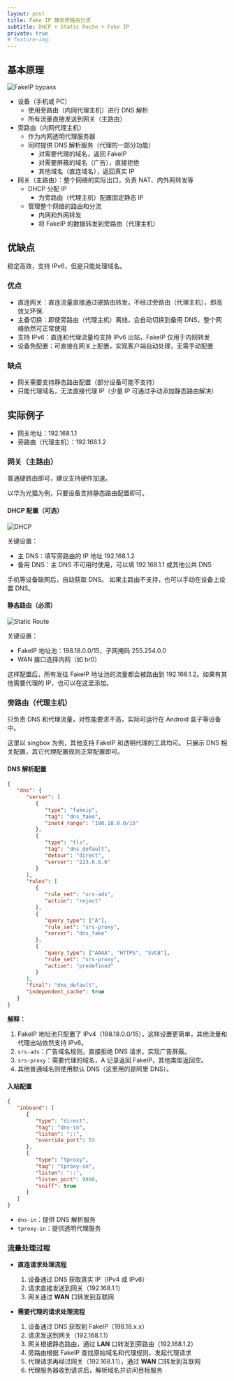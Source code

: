 ```yaml
---
layout: post
title: Fake IP 静态旁路由分流 
subtitle: DHCP + Static Route + Fake IP
private: true
# feature-img: 
---
```


## 基本原理

![FakeIP bypass](/assets/img/dhcp-static-route-fake-ip-bypass-mode/fakeip-bypass-diagram.png)

* 设备（手机或 PC）
   * 使用旁路由（内网代理主机）进行 DNS 解析
   * 所有流量直接发送到网关（主路由）
* 旁路由（内网代理主机）
   * 作为内网透明代理服务器
   * 同时提供 DNS 解析服务（代理的一部分功能）
      * 对需要代理的域名，返回 FakeIP
      * 对需要屏蔽的域名（广告），直接拒绝
      * 其他域名（直连域名），返回真实 IP
* 网关（主路由）：整个网络的实际出口，负责 NAT、内外网转发等
   * DHCP 分配 IP
      * 为旁路由（代理主机）配置固定静态 IP
   * 管理整个网络的路由和分流
      * 内网和外网转发
      * 将 FakeIP 的数据转发到旁路由（代理主机）

## 优缺点

稳定高效，支持 IPv6，但是只能处理域名。

### 优点

* 直连网关：直连流量直接通过硬路由转发，不经过旁路由（代理主机），即高效又环保.
* 主备切换：即使旁路由（代理主机）离线，会自动切换到备用 DNS，整个网络依然可正常使用
* 支持 IPv6：直连和代理流量均支持 IPv6 出站，FakeIP 仅用于内网转发
* 设备免配置：可直接在网关上配置，实现客户端自动处理，无需手动配置

### 缺点

* 网关需要支持静态路由配置（部分设备可能不支持）
* 只能代理域名，无法直接代理 IP（少量 IP 可通过手动添加静态路由解决）

## 实际例子

* 网关地址：192.168.1.1
* 旁路由（代理主机）：192.168.1.2

### 网关（主路由）

普通硬路由即可，建议支持硬件加速。

以华为光猫为例，只要设备支持静态路由配置即可。

#### DHCP 配置（可选）

![DHCP](/assets/img/dhcp-static-route-fake-ip-bypass-mode/dhcp-config.png)

关键设置：

* 主 DNS：填写旁路由的 IP 地址 192.168.1.2
* 备用 DNS：主 DNS 不可用时使用，可以填 192.168.1.1 或其他公共 DNS

手机等设备联网后，自动获取 DNS。
如果主路由不支持，也可以手动在设备上设置 DNS。

#### 静态路由（必须）

![Static Route](/assets/img/dhcp-static-route-fake-ip-bypass-mode/static-route.png)

关键设置：

* FakeIP 地址池：198.18.0.0/15，子网掩码 255.254.0.0
* WAN 接口选择内网（如 br0）

这样配置后，所有发往 FakeIP 地址池的流量都会被路由到 192.168.1.2。如果有其他需要代理的 IP，也可以在这里添加。

### 旁路由（代理主机）

只负责 DNS 和代理流量，对性能要求不高，实际可运行在 Android 盒子等设备中。

这里以 singbox 为例，其他支持 FakeIP 和透明代理的工具均可。
只展示 DNS 相关配置，其它代理配置规则正常配置即可。

#### DNS 解析配置

```json
{
   "dns": {
      "server": [
         {
            "type": "fakeip",
            "tag": "dns_fake",
            "inet4_range": "198.18.0.0/15"
         },
         {
            "type": "tls",
            "tag": "dns_default",
            "detour": "direct",
            "server": "223.6.6.6"
         }
      ],
      "rules": [
         {
            "rule_set": "srs-ads",
            "action": "reject"
         },
         {
            "query_type": ["A"],
            "rule_set": "srs-proxy",
            "server": "dns_fake"
         },
         {
            "query_type": ["AAAA", "HTTPS", "SVCB"],
            "rule_set": "srs-proxy",
            "action": "predefined"
         }
      ],
      "final": "dns_default",
      "independent_cache": true
   }
}
```

**解释：**

1. FakeIP 地址池只配置了 IPv4（198.18.0.0/15），这样设置更简单，其他流量和代理出站依然支持 IPv6。
2. `srs-ads`：广告域名规则，直接拒绝 DNS 请求，实现广告屏蔽。
3. `srs-proxy`：需要代理的域名，A 记录返回 FakeIP，其他类型返回空。
4. 其他普通域名则使用默认 DNS（这里用的是阿里 DNS）。

#### 入站配置

```json
{
   "inbound": [
      {
         "type": "direct",
         "tag": "dns-in",
         "listen": "::",
         "override_port": 53
      },
      {
         "type": "tproxy",
         "tag": "tproxy-in",
         "listen": "::",
         "listen_port": 9898,
         "sniff": true
      }
   ]
}
```

* `dns-in`：提供 DNS 解析服务
* `tproxy-in`：提供透明代理服务

### 流量处理过程

* **直连请求处理流程**
   1. 设备通过 DNS 获取真实 IP（IPv4 或 IPv6）
   2. 请求直接发送到网关（192.168.1.1）
   3. 网关通过 **WAN** 口转发到互联网

* **需要代理的请求处理流程**
   1. 设备通过 DNS 获取到 FakeIP（198.18.x.x）
   2. 请求发送到网关（192.168.1.1）
   3. 网关根据静态路由，通过 **LAN** 口转发到旁路由（192.168.1.2）
   4. 旁路由根据 FakeIP 查找原始域名和代理规则，发起代理请求
   5. 代理请求再经过网关（192.168.1.1），通过 **WAN** 口转发到互联网
   6. 代理服务器收到请求后，解析域名并访问目标服务
